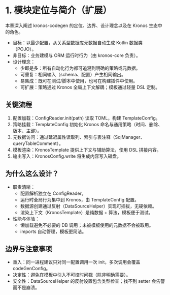# 1. 模块定位与简介（扩展）

本章深入阐述 kronos-codegen 的定位、边界、设计理念以及在 Kronos 生态中的角色。

- 目标：以最少配置，从关系型数据库元数据自动生成 Kotlin 数据类（POJO）。
- 非目标：业务建模与 ORM 运行时行为（由 kronos-core 负责）。
- 设计理念：
  - 少即是多：所有自动化行为都可追溯到明确的策略或元数据。
  - 可重复：相同输入（schema、配置）产生相同输出。
  - 易集成：既可在测试/脚本中使用，也可在构建插件中使用。
  - 可扩展：策略通过 Kronos 全局上下文解耦；模板通过轻量 DSL 定制。

## 关键流程

1. 配置加载：ConfigReader.init(path) 读取 TOML，构建 TemplateConfig。
2. 策略挂载：TemplateConfig 初始化 Kronos 命名与通用策略（时间、删除、版本、主键）。
3. 元数据访问：通过延迟属性读取列、索引与表注释（SqlManager、queryTableComment）。
4. 模板渲染：KronosTemplate 提供上下文与辅助算法，使用 DSL 拼接内容。
5. 输出写入：KronosConfig.write 将生成内容写入磁盘。

## 为什么这么设计？

- 职责清晰：
  - 配置解析独立在 ConfigReader。
  - 运行时全局行为集中到 Kronos，由 TemplateConfig 配置。
  - 数据源创建通过反射（DataSourceHelper）实现可插拔，无硬依赖。
  - 渲染上下文（KronosTemplate）是纯数据 + 算法，模板便于测试。
- 性能与体验：
  - 懒加载避免不必要的 DB 调用；未被模板使用的元数据不会被取用。
  - imports 自动管理，模板更简洁。

## 边界与注意事项

- 重入：同一进程建议只对同一配置调用一次 init，多次调用会覆盖 codeGenConfig。
- 决定性：避免在模板中引入不可控时间戳（除非明确需要）。
- 安全性：DataSourceHelper 的反射设置包含类型检查；找不到 setter 会告警而不是崩溃。